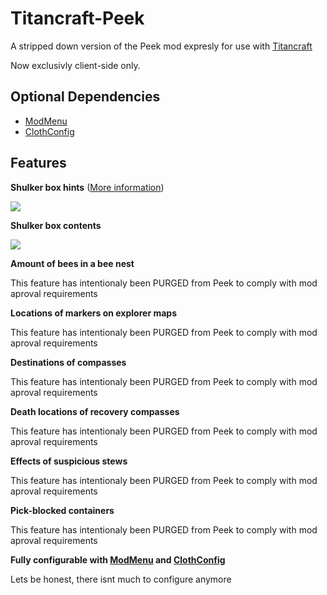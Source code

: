 # Titancraft-Peek

A stripped down version of the Peek mod expresly for use with [Titancraft](https://www.patreon.com/tangotek/)

Now exclusivly client-side only.

## Optional Dependencies

- [ModMenu](https://modrinth.com/mod/modmenu)
- [ClothConfig](https://modrinth.com/mod/cloth-config)

## Features

**Shulker box hints** ([More information](https://modrepo.de/minecraft/peek/wiki/`))

![](https://github.com/henkelmax/peek/assets/13237524/1a44f3c4-92c6-47f8-b711-e0de69a0276c)


**Shulker box contents**

![](https://user-images.githubusercontent.com/13237524/197722472-f145c3c7-d6a0-4ff1-9f5c-4954a3414379.png)


**Amount of bees in a bee nest**

This feature has intentionaly been PURGED from Peek to comply with mod aproval requirements

**Locations of markers on explorer maps**

This feature has intentionaly been PURGED from Peek to comply with mod aproval requirements


**Destinations of compasses**

This feature has intentionaly been PURGED from Peek to comply with mod aproval requirements

**Death locations of recovery compasses**

This feature has intentionaly been PURGED from Peek to comply with mod aproval requirements


**Effects of suspicious stews**

This feature has intentionaly been PURGED from Peek to comply with mod aproval requirements

**Pick-blocked containers**

This feature has intentionaly been PURGED from Peek to comply with mod aproval requirements

**Fully configurable with [ModMenu](https://www.curseforge.com/minecraft/mc-mods/modmenu) and [ClothConfig](https://www.curseforge.com/minecraft/mc-mods/cloth-config)**

Lets be honest, there isnt much to configure anymore

